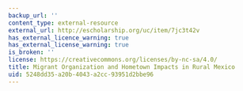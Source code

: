 ```yaml
---
backup_url: ''
content_type: external-resource
external_url: http://escholarship.org/uc/item/7jc3t42v
has_external_licence_warning: true
has_external_license_warning: true
is_broken: ''
license: https://creativecommons.org/licenses/by-nc-sa/4.0/
title: Migrant Organization and Hometown Impacts in Rural Mexico
uid: 5248dd35-a20b-4043-a2cc-93951d2bbe96
---
```

